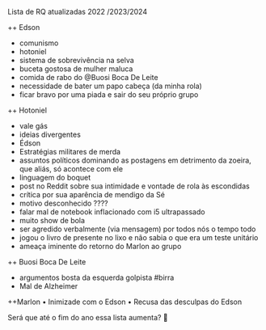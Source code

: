 Lista de RQ atualizadas 2022 /2023/2024

++ Edson
- comunismo
- hotoniel
- sistema de sobrevivência na selva
- buceta gostosa de mulher maluca
- comida de rabo do @Buosi Boca De Leite
- necessidade de bater um papo cabeça (da minha rola)
- ficar bravo por uma piada e sair do seu próprio grupo

++ Hotoniel
- vale gás 
- ideias divergentes
- Édson
- Estratégias militares de merda
- assuntos políticos dominando as postagens em detrimento da zoeira, que aliás, só acontece com ele
- linguagem do boquet
- post no Reddit sobre sua intimidade e vontade de rola às escondidas
- crítica por sua aparência de mendigo da Sé
- motivo desconhecido ????
- falar mal de notebook inflacionado com i5 ultrapassado
- muito show de bola
- ser agredido verbalmente (via mensagem) por todos nós o tempo todo
- jogou o livro de presente no lixo e não sabia o que era um teste unitário
- ameaça iminente do retorno do Marlon ao grupo

++ Buosi Boca De Leite
- argumentos bosta da esquerda golpista #birra
- Mal de Alzheimer

++Marlon
   • Inimizade com o Edson
   • Recusa das desculpas do Edson
   


Será que até o fim do ano essa lista aumenta? 🤔
